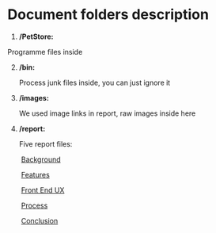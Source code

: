 # Document folders description
1. **/PetStore:** 

  Programme files inside

2. **/bin:**

   Process junk files inside, you can just ignore it

3. **/images:**

   We used image links in report, raw images inside here

4. **/report:**

   Five report files: 

   ​	[Background ](https://github.com/GuangzheWen/web-softwaretools-plain/blob/main/report/Background.md)

   ​	[Features](https://github.com/GuangzheWen/web-softwaretools-plain/blob/main/report/Features.md)

   ​	[Front End UX](https://github.com/GuangzheWen/web-softwaretools-plain/blob/main/report/Front%20End%20UX.md)

   ​	[Process](https://github.com/GuangzheWen/web-softwaretools-plain/blob/main/report/Process.md)

   ​	[Conclusion](https://github.com/GuangzheWen/web-softwaretools-plain/blob/main/report/Conclusion.md)


